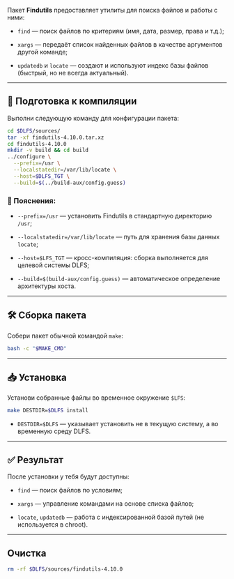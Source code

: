 
Пакет **Findutils** предоставляет утилиты для поиска файлов и работы с ними:

- `find` — поиск файлов по критериям (имя, дата, размер, права и т.д.);
    
- `xargs` — передаёт список найденных файлов в качестве аргументов другой команде;
    
- `updatedb` и `locate` — создают и используют индекс базы файлов (быстрый, но не всегда актуальный).
    

---

## 🔧 Подготовка к компиляции

Выполни следующую команду для конфигурации пакета:

```bash
cd $DLFS/sources/
tar -xf findutils-4.10.0.tar.xz 
cd findutils-4.10.0
mkdir -v build && cd build
../configure \
  --prefix=/usr \
  --localstatedir=/var/lib/locate \
  --host=$DLFS_TGT \
  --build=$(../build-aux/config.guess)
```

### 📌 Пояснения:

- `--prefix=/usr` — установить Findutils в стандартную директорию `/usr`;
    
- `--localstatedir=/var/lib/locate` — путь для хранения базы данных `locate`;
    
- `--host=$LFS_TGT` — кросс-компиляция: сборка выполняется для целевой системы DLFS;
    
- `--build=$(build-aux/config.guess)` — автоматическое определение архитектуры хоста.
    

---

## 🛠️ Сборка пакета

Собери пакет обычной командой `make`:

```bash
bash -c "$MAKE_CMD"
```

---

## 📥 Установка

Установи собранные файлы во временное окружение `$LFS`:

```bash
make DESTDIR=$DLFS install
```

- `DESTDIR=$DLFS` — указывает установить не в текущую систему, а во временную среду DLFS.
    

---

## ✅ Результат

После установки у тебя будут доступны:

- `find` — поиск файлов по условиям;
    
- `xargs` — управление командами на основе списка файлов;
    
- `locate`, `updatedb` — работа с индексированной базой путей (не используется в chroot).
    

---

## Очистка

```bash
rm -rf $DLFS/sources/findutils-4.10.0
```
